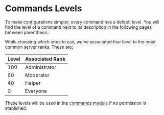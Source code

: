 # Commands Levels

To make configurations simpler, every command has a default level. You will find the level of a command next to its description in the following pages between parenthesis.

While choosing which ones to use, we've associated four level to the most common server ranks. These are:

| Level | Associated Rank |
| :--- | :--- |
| 100 | Administrator |
| 60 | Moderator |
| 40 | Helper |
| 0 | Everyone |

These levels will be used in the [commands module](../configuration/modules/commands.md) if no permission is stablished.


